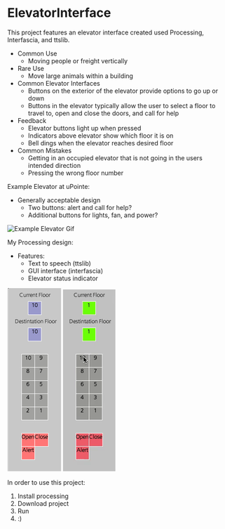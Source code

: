 # ElevatorInterface
This project features an elevator interface created used Processing, Interfascia, and ttslib.

- Common Use
  - Moving people or freight vertically 
- Rare Use
  - Move large animals within a building
- Common Elevator Interfaces
  - Buttons on the exterior of the elevator provide options to go up or down
  - Buttons in the elevator typically allow the user to select a floor to travel to, open and close the doors, and call for help
- Feedback
  - Elevator buttons light up when pressed
  - Indicators above elevator show which floor it is on
  - Bell dings when the elevator reaches desired floor
- Common Mistakes
  - Getting in an occupied elevator that is not going in the users intended direction
  - Pressing the wrong floor number



Example Elevator at uPointe:

- Generally acceptable design
  - Two buttons: alert and call for help?
  - Additional buttons for lights, fan, and power?

![Example Elevator Gif](https://github.com/kennet22/ElevatorInterface/blob/master/elevatorGiph.gif?raw=true)

My Processing design:
- Features:
  - Text to speech (ttslib)
  - GUI interface (interfascia)
  - Elevator status indicator
  
![processing design](https://github.com/kennet22/ElevatorInterface/blob/master/Screen%20Shot%202019-09-15%20at%201.47.08%20PM.png?raw=true)
![mydesign](https://github.com/kennet22/ElevatorInterface/blob/master/myElevatorGif.gif?raw=true)


In order to use this project:

1. Install processing
2. Download project
4. Run
5. :)
